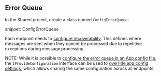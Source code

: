 ## Error Queue

In the Shared project, create a class named `ConfigErrorQueue`:

snippet: ConfigErrorQueue

Each endpoint needs to [configure recoverability](/nservicebus/recoverability/). This defines where messages are sent when they cannot be processed due to repetitive exceptions during message processing.

NOTE: While it is possible to [configure the error queue in an App.config file](/nservicebus/recoverability/), the `IProvideConfiguration` interface can be used to [override app.config settings](/nservicebus/hosting/custom-configuration-providers.md), which allows sharing the same configuration across all endpoints.
